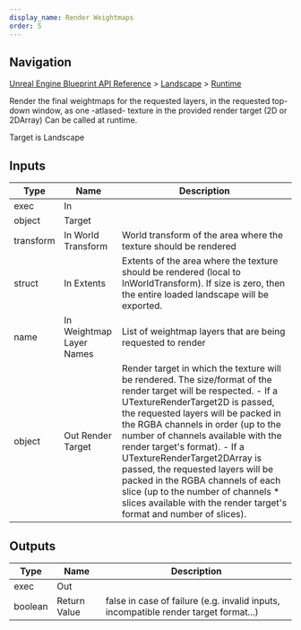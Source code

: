 ```yaml
---
display_name: Render Weightmaps
order: 5
---
```

## Navigation

[Unreal Engine Blueprint API Reference](https://dev.epicgames.com/documentation/en-us/unreal-engine/BlueprintAPI) > [Landscape](https://dev.epicgames.com/documentation/en-us/unreal-engine/BlueprintAPI/Landscape) > [Runtime](https://dev.epicgames.com/documentation/en-us/unreal-engine/BlueprintAPI/Landscape/Runtime)

Render the final weightmaps for the requested layers, in the requested top-down window, as one -atlased- texture in the provided render target (2D or 2DArray)
Can be called at runtime.

Target is Landscape

## Inputs

| Type | Name | Description |
| --- | --- | --- |
| exec | In |  |
| object | Target |  |
| transform | In World Transform | World transform of the area where the texture should be rendered |
| struct | In Extents | Extents of the area where the texture should be rendered (local to InWorldTransform). If size is zero, then the entire loaded landscape will be exported. |
| name | In Weightmap Layer Names | List of weightmap layers that are being requested to render |
| object | Out Render Target | Render target in which the texture will be rendered. The size/format of the render target will be respected. - If a UTextureRenderTarget2D is passed, the requested layers will be packed in the RGBA channels in order (up to the number of channels available with the render target's format). - If a UTextureRenderTarget2DArray is passed, the requested layers will be packed in the RGBA channels of each slice (up to the number of channels * slices available with the render target's format and number of slices). |

## Outputs

| Type | Name | Description |
| --- | --- | --- |
| exec | Out |  |
| boolean | Return Value | false in case of failure (e.g. invalid inputs, incompatible render target format...) |
